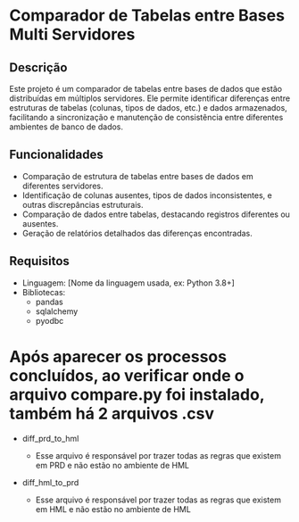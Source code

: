 # Comparador de Tabelas entre Bases Multi Servidores
## Descrição
Este projeto é um comparador de tabelas entre bases de dados que estão distribuídas em múltiplos servidores. Ele permite identificar diferenças entre estruturas de tabelas (colunas, tipos de dados, etc.) e dados armazenados, facilitando a sincronização e manutenção de consistência entre diferentes ambientes de banco de dados.

## Funcionalidades
- Comparação de estrutura de tabelas entre bases de dados em diferentes servidores.
- Identificação de colunas ausentes, tipos de dados inconsistentes, e outras discrepâncias estruturais.
- Comparação de dados entre tabelas, destacando registros diferentes ou ausentes.
- Geração de relatórios detalhados das diferenças encontradas.

## Requisitos
- Linguagem: [Nome da linguagem usada, ex: Python 3.8+]
- Bibliotecas:
  - pandas
  - sqlalchemy
  - pyodbc
 
# Após aparecer os processos concluídos, ao verificar onde o arquivo compare.py foi instalado, também há 2 arquivos .csv
-	diff_prd_to_hml
    -	Esse arquivo é responsável por trazer todas as regras que existem em PRD e não estão no ambiente de HML

- diff_hml_to_prd
  - Esse arquivo é responsável por trazer todas as regras que existem em HML e não estão no ambiente de HML
